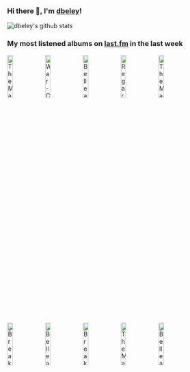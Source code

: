 ### Hi there 👋, I'm [dbeley](https://dbeley.ovh/en)!

![dbeley's github stats](https://github-readme-stats.vercel.app/api?username=dbeley)

### My most listened albums on [last.fm](https://www.last.fm/user/d_beley) in the last week

[<img src='https://lastfm.freetls.fastly.net/i/u/300x300/96da63916e6341a9bb2e98f24c99a0c3.png' width='16%' height='16%' alt='The Magnetic Fields - Holiday'>](https://www.last.fm/music/the%2bmagnetic%2bfields/holiday)&nbsp;
[<img src='https://lastfm.freetls.fastly.net/i/u/300x300/ca78c0697eac44b3b7272161e0064718.jpg' width='16%' height='16%' alt='War - Colección Latina'>](https://www.last.fm/music/war/colecci%25c3%25b3n%2blatina)&nbsp;
[<img src='https://lastfm.freetls.fastly.net/i/u/300x300/dc0afbb17fcd4f96cfca1ad31fcb55a3.png' width='16%' height='16%' alt='Belle and Sebastian - If Youre Feeling Sinister'>](https://www.last.fm/music/belle%2band%2bsebastian/if%2byou%2527re%2bfeeling%2bsinister)&nbsp;
[<img src='https://lastfm.freetls.fastly.net/i/u/300x300/d1e85669a02202f7e729be3d7bc51024.jpg' width='16%' height='16%' alt='Regarde Les Hommes Tomber - Ascension'>](https://www.last.fm/music/regarde%2bles%2bhommes%2btomber/ascension)&nbsp;
[<img src='https://lastfm.freetls.fastly.net/i/u/300x300/8695a71527f248f3c8a9875b42d0f508.jpg' width='16%' height='16%' alt='The Magnetic Fields - 69 Love Songs'>](https://www.last.fm/music/the%2bmagnetic%2bfields/69%2blove%2bsongs)&nbsp;
<br>
[<img src='https://lastfm.freetls.fastly.net/i/u/300x300/26038d4c12b45c3f1412842ed7a9e703.png' width='16%' height='16%' alt='Breakbot - Still Waters'>](https://www.last.fm/music/breakbot/still%2bwaters)&nbsp;
[<img src='https://lastfm.freetls.fastly.net/i/u/300x300/4df42df3c6d2457dc580b3b81d31e08b.png' width='16%' height='16%' alt='Belle and Sebastian - The Boy with the Arab Strap'>](https://www.last.fm/music/belle%2band%2bsebastian/the%2bboy%2bwith%2bthe%2barab%2bstrap)&nbsp;
[<img src='https://lastfm.freetls.fastly.net/i/u/300x300/1632103972f0a191e14f8dbc2c4bb196.jpg' width='16%' height='16%' alt='Breakbot - Remedy'>](https://www.last.fm/music/breakbot/remedy)&nbsp;
[<img src='https://lastfm.freetls.fastly.net/i/u/300x300/c79d078414460cfacf3cebc9277f86bc.jpg' width='16%' height='16%' alt='The Magnetic Fields - Quickies'>](https://www.last.fm/music/the%2bmagnetic%2bfields/quickies)&nbsp;
[<img src='https://lastfm.freetls.fastly.net/i/u/300x300/aca07ad0d23b4638b77aa83a4ab46ffe.png' width='16%' height='16%' alt='Belle and Sebastian - Tigermilk'>](https://www.last.fm/music/belle%2band%2bsebastian/tigermilk)&nbsp;
<br>
